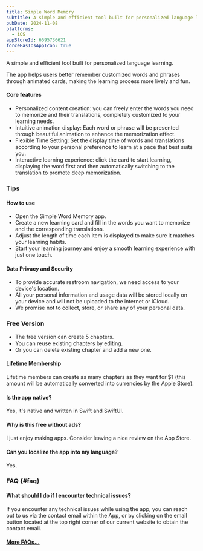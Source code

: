 ```yaml
---
title: Simple Word Memory
subtitle: A simple and efficient tool built for personalized language learning
pubDate: 2024-11-08
platforms:
  - iOS
appStoreId: 6695736621
forceHasIosAppIcon: true
---
```


A simple and efficient tool built for personalized language learning.

The app helps users better remember customized words and phrases through animated cards, making the learning process more lively and fun.

#### Core features

- Personalized content creation: you can freely enter the words you need to memorize and their translations, completely customized to your learning needs.
- Intuitive animation display: Each word or phrase will be presented through beautiful animation to enhance the memorization effect.
- Flexible Time Setting: Set the display time of words and translations according to your personal preference to learn at a pace that best suits you.
- Interactive learning experience: click the card to start learning, displaying the word first and then automatically switching to the translation to promote deep memorization.

### Tips

#### How to use

- Open the Simple Word Memory app.
- Create a new learning card and fill in the words you want to memorize and the corresponding translations.
- Adjust the length of time each item is displayed to make sure it matches your learning habits.
- Start your learning journey and enjoy a smooth learning experience with just one touch.

#### Data Privacy and Security

- To provide accurate restroom navigation, we need access to your device's location.
- All your personal information and usage data will be stored locally on your device and will not be uploaded to the internet or iCloud.
- We promise not to collect, store, or share any of your personal data.

### Free Version

- The free version can create 5 chapters.
- You can reuse existing chapters by editing.
- Or you can delete existing chapter and add a new one.

#### Lifetime Membership

Lifetime members can create as many chapters as they want for $1 (this amount will be automatically converted into currencies by the Apple Store).

#### Is the app native?

Yes, it's native and written in Swift and SwiftUI.

#### Why is this free without ads?

I just enjoy making apps. Consider leaving a nice review on the App Store.

#### Can you localize the app into my language?

Yes.

### FAQ {#faq}

#### What should I do if I encounter technical issues?

If you encounter any technical issues while using the app, you can reach out to us via the contact email within the App, or by clicking on the email button located at the top right corner of our current website to obtain the contact email.

#### [More FAQs…](/apps/faq)
